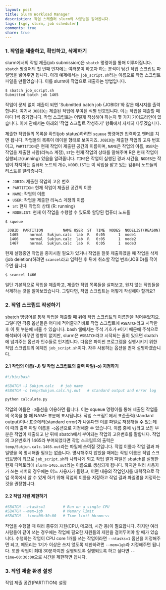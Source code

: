 ```yaml
---
layout: post
title: Slurm Workload Manager
description: 작업 스케쥴러 slurm의 사용법을 알아봅니다.
tags: [sge, slurm, job scheduler]
comments: true
share: true
---
```



### 1. 작업을 제출하고, 확인하고, 삭제하기

slurm에서의 작업 제출(job submission)은 `sbatch` 명령어를 통해 이루어집니다. `sbatch` 명령어의 첫 번째 인자에는 여러분이 하고자 하는 분석이 담긴 작업 스크립트 파일명을 넣어주면 됩니다. 아래 예제에서는 `job_script.sh`라는 이름으로 작업 스크립트 파일을 만들었습니다. 이를 slurm에 작업으로 제출하는 방법입니다.

```
$ sbatch job_script.sh
Submitted batch job 1465
```

작업이 문제 없이 제출이 되면 'Submitted batch job {JOBID}'와 같은 메시지를 출력합니다. 여기서 `JOBID`는 제출된 작업에 부여된 식별 번호입니다. 이는 작업을 제출할 때마다 1씩 증가합니다. 작업 스크립트는 어떻게 작성해야 하는지 몇 가지 가이드라인이 있습니다. 이에 관해서는 아래의 '작업 스크립트 작성하기' 항목에서 자세히 다루겠습니다.

제출한 작업들의 목록을 확인(job status)하려면 `squeue` 명령어만 입력하고 엔터를 치면 됩니다. 작업들의 목록이 테이블 형태로 보여지죠. `JOBID`는 제출한 작업의 고유 번호이고, `PARTITION`은 현재 작업이 제출된 공간의 이름이며, `NAME`은 작업의 이름, `USER`는 작업을 제출한 사람(리눅스 계정), `ST`는 현재 작업의 상태를 말해주며 R은 현재 작업이 실행되고(running) 있음을 알려줍니다. `TIME`은 작업이 실행된 경과 시간을, `NODES`는 작업이 차지하는 컴퓨터 노드의 개수, `NODELIST`는 이 작업을 맡고 있는 컴퓨터 노드들의 리스트를 알려줍니다.

* `JOBID`: 제출한 작업의 고유 번호
* `PARTITION`: 현재 작업이 제출된 공간의 이름
* `NAME`: 작업의 이름
* `USER`: 작업을 제출한 리눅스 계정의 이름
* `ST`: 현재 작업의 상태 (R: running)
* `NODELIST`: 현재 이 작업을 수행할 수 있도록 할당된 컴퓨터 노드들

```
$ squeue

 JOBID  PARTITION         NAME USER  ST  TIME  NODES  NODELIST(REASON)
  1465     normal  Sukjun.calc  lab  R   0:05      1  node1
  1466     normal  Sukjun.calc  lab  R   0:05      1  node2
  1467     normal  Sukjun.calc  lab  R   0:05      1  node3
```

현재 실행중인 작업을 중지시킬 필요가 있거나 작업을 잘못 제출하였을 때 작업을 삭제(job deletion)하려면 `scancel`라고 입력한 후 뒤에 취소할 작업 번호(JOBID)를 적어주면 됩니다.

```
$ scancel 1466
```

일단 기본적으로 작업을 제출하고, 제출한 작업 목록들을 살펴보고, 원치 않는 작업들을 삭제하는 것을 알아보았습니다. 그렇다면, 작업 스크립트는 어떻게 작성해야 할까요?


### 2. 작업 스크립트 작성하기

sbatch 명령어를 통해 작업을 제출할 때 뒤에 작업 스크립트의 이름만을 적어주었지요. 그렇다면 각종 옵션들은 어디에 적어줄까? 바로 작업 스크립트에 `#SBATCH`라고 시작한 후 이 뒷 부분에 써줄 수 있습니다. bash 쉘에서는 주석 기호가 `#`이기 때문에 주석으로 해석되어 아무런 영향이 없지만, slurm은 `#SBATCH`라고 시작되는 줄이 있으면 sbatch에 넘겨주는 옵션과 인수들로 인지합니다. 다음은 파이썬 프로그램을 실행시키기 위한 작업 스크립트의 예제인 `job_script.sh`이다. 자주 사용하는 옵션을 먼저 설명하겠습니다.

#### 2.1 작업의 이름(-J) 및 작업 스크립트의 출력 파일(-o) 지정하기

```bash
#!/bin/bash

#SBATCH -J Sukjun.calc   # job name
#SBATCH -o temp/Sukjun.calc.%j.out   # standard output and error log

python calculate.py
```

작업의 이름은 `-J`옵션을 이용하면 됩니다. 이는 squeue 명령어를 통해 제출된 작업들의 목록을 볼 때 NAME 부분에 표시됩니다. 작업 스크립트에서 표준출력(standard output)이나 표준에러(standard error)가 나온다면 이를 파일로 저장해둘 수 있는데 이 때의 출력 파일 이름을 `-o`옵션으로 지정해줄 수 있습니다. 이름 중에 `%j`라고 쓰인 부분은 작업이 제출되고 난 뒤에 sbatch에서 부여되는 작업의 고유번호를 말합니다. 작업의 고유번호가 1465라 부여되었다면 작업 스크립트의 출력은 `temp/Sukjun.calc.1465.out`라는 파일에 쓰여질 것입니다. 작업 이름과 작업 결과 파일명을 꼭 명시해줄 필요는 없습니다. 명시해주지 않았을 때에는 작업 이름은 작업 스크립트명이 되므로 `job_script.sh`라 나타나게 되고 작업 결과 파일은 sbatch를 실행한 현재 디렉토리에 `slurm-1465.out`라는 이름으로 생성되게 됩니다. 하지만 여러 사용자가 쓰는 서버의 경우에는 어느 사용자가 돌렸고, 어떤 내용의 작업인지를 대략적으로 작업 목록에서 알 수 있게 하기 위해 작업의 이름을 지정하고 작업 결과 파일명을 지정하는 것을 권장합니다.

#### 2.2 작업 자원 제한하기

```bash
#SBATCH --ntasks=1        # Run on a single CPU
#SBATCH --mem=1gb         # Memory limit
#SBATCH --time=00:30:00   # Time limit hh:mm:ss
```

작업을 수행할 때 여러 종류의 자원(CPU, 메모리, 시간 등)이 필요합니다. 하지만 여러 사람들이 같이 쓰는 경우에는 작업에 필요한 자원들의 제한을 걸어두어야 할 때가 있습니다. 수행하는 작업이 CPU core 1개를 쓰는 작업이라면 `--ntasks=1` 옵션을 지정해주면 되고, 메모리는 1기가 이상은 쓰지 않도록 제한하려면 `--mem=1gb`라 지정해주면 됩니다. 또한 작업이 최대 30분까지만 실행되도록 실행되도록 하고 싶다면 `--time=00:30:00`으로 시간을 제한하면 됩니다.

### 3. 작업 제출 환경 설정

작업 제출 공간(PARTITION) 설정
